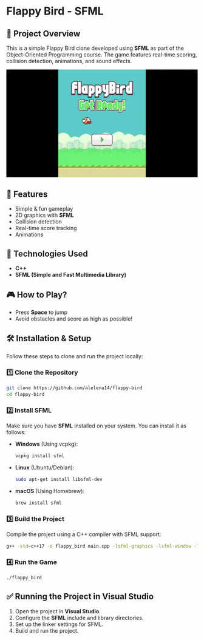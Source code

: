 
# Flappy Bird - SFML

## 📌 Project Overview
This is a simple Flappy Bird clone developed using **SFML** as part of the Object-Oriented Programming course. The game features real-time scoring, collision detection, animations, and sound effects.

![Gameplay](game/Fonts/flappyyy-ezgif.com-optimize.gif)

## 🚀 Features
- Simple & fun gameplay
- 2D graphics with **SFML**
- Collision detection
- Real-time score tracking
- Animations

## 📂 Technologies Used
- **C++**
- **SFML (Simple and Fast Multimedia Library)**

## 🎮 How to Play?
- Press **Space** to jump
- Avoid obstacles and score as high as possible!

## 🛠️ Installation & Setup
Follow these steps to clone and run the project locally:

### 1️⃣ Clone the Repository
```bash
git clone https://github.com/alelena14/flappy-bird
cd flappy-bird
```

### 2️⃣ Install SFML
Make sure you have **SFML** installed on your system. You can install it as follows:
- **Windows** (Using vcpkg):
  ```bash
  vcpkg install sfml
  ```
- **Linux** (Ubuntu/Debian):
  ```bash
  sudo apt-get install libsfml-dev
  ```
- **macOS** (Using Homebrew):
  ```bash
  brew install sfml
  ```

### 3️⃣ Build the Project
Compile the project using a C++ compiler with SFML support:
```bash
g++ -std=c++17 -o flappy_bird main.cpp -lsfml-graphics -lsfml-window -lsfml-system -lsfml-audio
```

### 4️⃣ Run the Game
```bash
./flappy_bird
```

## ✅ Running the Project in Visual Studio
1. Open the project in **Visual Studio**.
2. Configure the **SFML** include and library directories.
3. Set up the linker settings for SFML.
4. Build and run the project.


